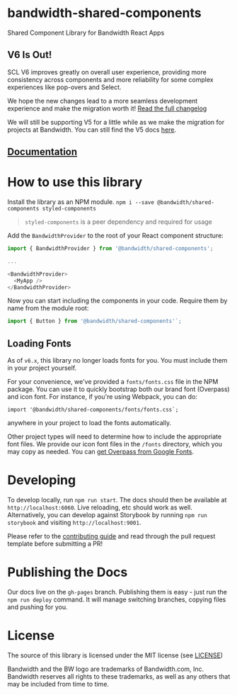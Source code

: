 # bandwidth-shared-components
Shared Component Library for Bandwidth React Apps

## V6 Is Out!

SCL V6 improves greatly on overall user experience, providing more consistency across components and more reliability for some complex experiences like pop-overs and Select.

We hope the new changes lead to a more seamless development experience and make the migration worth it! [Read the full changelog](https://github.com/Bandwidth/shared-components/blob/master/CHANGELOG.md)

We will still be supporting V5 for a little while as we make the migration for projects at Bandwidth. You can still find the V5 docs [here](http://dev.bandwidth.com/shared-components/v5).

## [Documentation](http://dev.bandwidth.com/shared-components)

# How to use this library

Install the library as an NPM module. `npm i --save @bandwidth/shared-components styled-components`

> `styled-components` is a peer dependency and required for usage

Add the `BandwidthProvider` to the root of your React component structure:

```javascript
import { BandwidthProvider } from '@bandwidth/shared-components';

...

<BandwidthProvider>
  <MyApp />
</BandwidthProvider>
```

Now you can start including the components in your code. Require them by name from the module root:

```javascript
import { Button } from '@bandwidth/shared-components'`;
```

## Loading Fonts

As of `v6.x`, this library no longer loads fonts for you. You must include them in your project yourself.

For your convenience, we've provided a `fonts/fonts.css` file in the NPM package. You can use it to quickly bootstrap both our brand font (Overpass) and icon font. For instance, if you're using Webpack, you can do:

```
import '@bandwidth/shared-components/fonts/fonts.css`;
```

anywhere in your project to load the fonts automatically.

Other project types will need to determine how to include the appropriate font files. We provide our icon font files in the `/fonts` directory, which you may copy as needed. You can [get Overpass from Google Fonts](https://fonts.google.com/specimen/Overpass).

# Developing

To develop locally, run `npm run start`. The docs should then be available at `http://localhost:6060`. Live reloading, etc should work as well. Alternatively, you can develop against Storybook by running `npm run storybook` and visiting `http://localhost:9001`.

Please refer to the [contributing guide](https://github.com/Bandwidth/shared-components/blob/master/.github/CONTRIBUTING.md) and read through the pull request template before submitting a PR!

# Publishing the Docs

Our docs live on the `gh-pages` branch. Publishing them is easy - just run the `npm run deploy` command. It will manage switching branches, copying files and pushing for you.

# License

The source of this library is licensed under the MIT license (see [LICENSE](./LICENSE))

Bandwidth and the BW logo are trademarks of Bandwidth.com, Inc.  Bandwidth reserves all rights to these trademarks, as well as any others that may be included from time to time.
